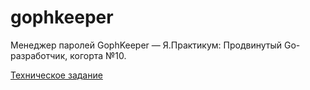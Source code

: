 # gophkeeper
Менеджер паролей GophKeeper — Я.Практикум: Продвинутый Go-разработчик, когорта №10.

[Техническое задание](SPECS.MD)
